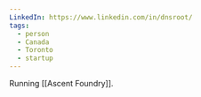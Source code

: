 ```yaml
---
LinkedIn: https://www.linkedin.com/in/dnsroot/
tags:
  - person
  - Canada
  - Toronto
  - startup
---
```

Running [[Ascent Foundry]].